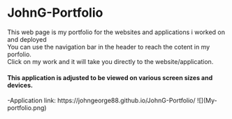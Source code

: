# JohnG-Portfolio
<p>This web page is my portfolio for the websites and applications i worked on and deployed <br>
You can use the navigation bar in the header to reach the cotent in my porfolio.<br>
Click on my work and it will take you directly to the website/application.<br>
<h4>This application is adjusted to be viewed on various screen sizes and devices.</h4>
-Application link: https://johngeorge88.github.io/JohnG-Portfolio/
![](My-portfolio.png)
